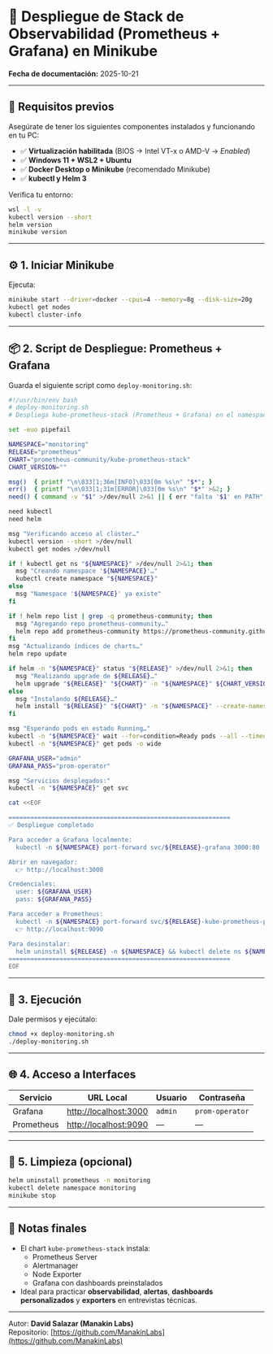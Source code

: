# 🚀 Despliegue de Stack de Observabilidad (Prometheus + Grafana) en Minikube

**Fecha de documentación:** 2025-10-21

---

## 🧩 Requisitos previos

Asegúrate de tener los siguientes componentes instalados y funcionando en tu PC:

- ✅ **Virtualización habilitada** (BIOS → Intel VT-x o AMD-V → *Enabled*)
- ✅ **Windows 11 + WSL2 + Ubuntu**
- ✅ **Docker Desktop o Minikube** (recomendado Minikube)
- ✅ **kubectl y Helm 3**

Verifica tu entorno:

```bash
wsl -l -v
kubectl version --short
helm version
minikube version
```

---

## ⚙️ 1. Iniciar Minikube

Ejecuta:

```bash
minikube start --driver=docker --cpus=4 --memory=8g --disk-size=20g
kubectl get nodes
kubectl cluster-info
```

---

## 📦 2. Script de Despliegue: Prometheus + Grafana

Guarda el siguiente script como `deploy-monitoring.sh`:

```bash
#!/usr/bin/env bash
# deploy-monitoring.sh
# Despliega kube-prometheus-stack (Prometheus + Grafana) en el namespace "monitoring"

set -euo pipefail

NAMESPACE="monitoring"
RELEASE="prometheus"
CHART="prometheus-community/kube-prometheus-stack"
CHART_VERSION=""

msg()  { printf "\n\033[1;36m[INFO]\033[0m %s\n" "$*"; }
err()  { printf "\n\033[1;31m[ERROR]\033[0m %s\n" "$*" >&2; }
need() { command -v "$1" >/dev/null 2>&1 || { err "falta '$1' en PATH"; exit 1; }; }

need kubectl
need helm

msg "Verificando acceso al clúster…"
kubectl version --short >/dev/null
kubectl get nodes >/dev/null

if ! kubectl get ns "${NAMESPACE}" >/dev/null 2>&1; then
  msg "Creando namespace '${NAMESPACE}'…"
  kubectl create namespace "${NAMESPACE}"
else
  msg "Namespace '${NAMESPACE}' ya existe"
fi

if ! helm repo list | grep -q prometheus-community; then
  msg "Agregando repo prometheus-community…"
  helm repo add prometheus-community https://prometheus-community.github.io/helm-charts
fi
msg "Actualizando índices de charts…"
helm repo update

if helm -n "${NAMESPACE}" status "${RELEASE}" >/dev/null 2>&1; then
  msg "Realizando upgrade de ${RELEASE}…"
  helm upgrade "${RELEASE}" "${CHART}" -n "${NAMESPACE}" ${CHART_VERSION}
else
  msg "Instalando ${RELEASE}…"
  helm install "${RELEASE}" "${CHART}" -n "${NAMESPACE}" --create-namespace ${CHART_VERSION}
fi

msg "Esperando pods en estado Running…"
kubectl -n "${NAMESPACE}" wait --for=condition=Ready pods --all --timeout=10m || true
kubectl -n "${NAMESPACE}" get pods -o wide

GRAFANA_USER="admin"
GRAFANA_PASS="prom-operator"

msg "Servicios desplegados:"
kubectl -n "${NAMESPACE}" get svc

cat <<EOF

=============================================================
✅ Despliegue completado

Para acceder a Grafana localmente:
  kubectl -n ${NAMESPACE} port-forward svc/${RELEASE}-grafana 3000:80

Abrir en navegador:
  👉 http://localhost:3000

Credenciales:
  user: ${GRAFANA_USER}
  pass: ${GRAFANA_PASS}

Para acceder a Prometheus:
  kubectl -n ${NAMESPACE} port-forward svc/${RELEASE}-kube-prometheus-prometheus 9090:9090
  👉 http://localhost:9090

Para desinstalar:
  helm uninstall ${RELEASE} -n ${NAMESPACE} && kubectl delete ns ${NAMESPACE}
=============================================================
EOF
```

---

## 🚀 3. Ejecución

Dale permisos y ejecútalo:

```bash
chmod +x deploy-monitoring.sh
./deploy-monitoring.sh
```

---

## 🌐 4. Acceso a Interfaces

| Servicio | URL Local | Usuario | Contraseña |
|-----------|------------|----------|-------------|
| Grafana | [http://localhost:3000](http://localhost:3000) | `admin` | `prom-operator` |
| Prometheus | [http://localhost:9090](http://localhost:9090) | — | — |

---

## 🧹 5. Limpieza (opcional)

```bash
helm uninstall prometheus -n monitoring
kubectl delete namespace monitoring
minikube stop
```

---

## 🧠 Notas finales

- El chart `kube-prometheus-stack` instala:
  - Prometheus Server
  - Alertmanager
  - Node Exporter
  - Grafana con dashboards preinstalados
- Ideal para practicar **observabilidad**, **alertas**, **dashboards personalizados** y **exporters** en entrevistas técnicas.

---

Autor: **David Salazar (Manakin Labs)**  
Repositorio: [https://github.com/ManakinLabs](https://github.com/ManakinLabs)
